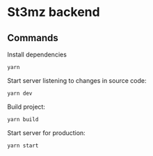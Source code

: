 # St3mz backend

## Commands

Install dependencies

```bash
yarn
```

Start server listening to changes in source code:

```bash
yarn dev
```

Build project:

```bash
yarn build
```

Start server for production:

```bash
yarn start
```
